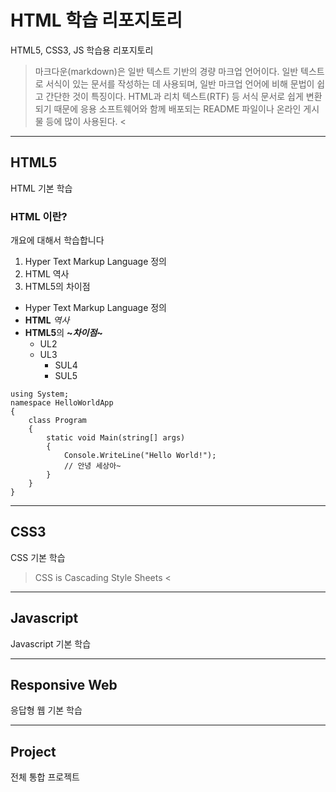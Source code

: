 # HTML 학습 리포지토리
HTML5, CSS3, JS 학습용 리포지토리
> 마크다운(markdown)은 일반 텍스트 기반의 경량 마크업 언어이다. 일반 텍스트로 서식이 있는 문서를 작성하는 데 사용되며, 일반 마크업 언어에 비해 문법이 쉽고 간단한 것이 특징이다. HTML과 리치 텍스트(RTF) 등 서식 문서로 쉽게 변환되기 때문에 응용 소프트웨어와 함께 배포되는 README 파일이나 온라인 게시물 등에 많이 사용된다. <
-----------------------------------

## HTML5
HTML 기본 학습

### HTML 이란?
개요에 대해서 학습합니다
1. Hyper Text Markup Language 정의
2. HTML 역사
3. HTML5의 차이점

- Hyper Text Markup Language 정의
- __HTML__ _역사_
- **HTML5**의 __~*차이점*~__
  - UL2
  - UL3
    - SUL4
    - SUL5

```
using System;
namespace HelloWorldApp
{
    class Program
    {
        static void Main(string[] args)
        {
            Console.WriteLine("Hello World!");
            // 안녕 세상아~
        }
    }
}
```

-----------------------------------

## CSS3
CSS 기본 학습
> CSS is Cascading Style Sheets <
-----------------------------------

## Javascript
Javascript 기본 학습

-----------------------------------

## Responsive Web
응답형 웹 기본 학습

-----------------------------------

## Project
전체 통합 프로젝트
